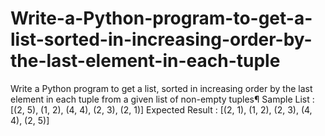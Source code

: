 # Write-a-Python-program-to-get-a-list-sorted-in-increasing-order-by-the-last-element-in-each-tuple
Write a Python program to get a list, sorted in increasing order by the last element in each tuple from a given list of non-empty tuples¶ Sample List : [(2, 5), (1, 2), (4, 4), (2, 3), (2, 1)]  Expected Result : [(2, 1), (1, 2), (2, 3), (4, 4), (2, 5)]
